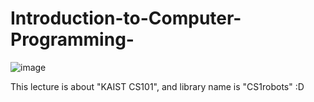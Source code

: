 # Introduction-to-Computer-Programming-
![image](https://user-images.githubusercontent.com/82510378/135034244-04d3a6d3-30e2-4736-a253-7ad5d49815fd.png)

This lecture is about "KAIST CS101", and library name is "CS1robots" :D
